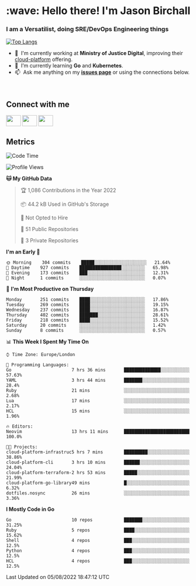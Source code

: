 <h1 align="left" id="jason-title">:wave: Hello there! I'm Jason Birchall</h1>
<h3 align="left">I am a Versatilist, doing SRE/DevOps Engineering things</h3>

[![Top Langs](https://github-readme-stats.vercel.app/api?username=jasonBirchall&show_icons=true&count_private=true&include_all_commits=true&theme=gruvbox)](https://github.com/anuraghazra/github-readme-stats)

- :office: &nbsp;I'm currently working at **Ministry of Justice Digital**, improving their [cloud-platform](https://github.com/ministryofjustice/cloud-platform) offering.
- :seedling: &nbsp;I’m currently learning **Go** and **Kubernetes**.
- :mailbox: &nbsp;Ask me anything on my **[issues page]** or using the connections below.


<br>

<h2>Connect with me</h2>
<p>
<a href="https://twitter.com/jsonBirchall" target="blank"><img align="center" src="https://cdn.jsdelivr.net/npm/simple-icons@3.0.1/icons/twitter.svg" alt="" height="30" width="40" /></a>
<a href="https://keybase.io/json0" target="blank"><img align="center" src="https://cdn.jsdelivr.net/npm/simple-icons@3.0.1/icons/keybase.svg" alt="" height="30" width="40" /></a>
<a href="https://www.reddit.com/user/kakorate" target="blank"><img align="center" src="https://cdn.jsdelivr.net/npm/simple-icons@3.0.1/icons/reddit.svg" alt="" height="30" width="40" /></a>
</p>

<h2>Metrics</h2>

<!--START_SECTION:waka-->
![Code Time](http://img.shields.io/badge/Code%20Time-0%20secs-blue)

![Profile Views](http://img.shields.io/badge/Profile%20Views-1-blue)

**🐱 My GitHub Data** 

> 🏆 1,086 Contributions in the Year 2022
 > 
> 📦 44.2 kB Used in GitHub's Storage 
 > 
> 🚫 Not Opted to Hire
 > 
> 📜 51 Public Repositories 
 > 
> 🔑 3 Private Repositories  
 > 
**I'm an Early 🐤** 

```text
🌞 Morning    304 commits    █████░░░░░░░░░░░░░░░░░░░░   21.64% 
🌆 Daytime    927 commits    ████████████████░░░░░░░░░   65.98% 
🌃 Evening    173 commits    ███░░░░░░░░░░░░░░░░░░░░░░   12.31% 
🌙 Night      1 commits      ░░░░░░░░░░░░░░░░░░░░░░░░░   0.07%

```
📅 **I'm Most Productive on Thursday** 

```text
Monday       251 commits    ████░░░░░░░░░░░░░░░░░░░░░   17.86% 
Tuesday      269 commits    ████░░░░░░░░░░░░░░░░░░░░░   19.15% 
Wednesday    237 commits    ████░░░░░░░░░░░░░░░░░░░░░   16.87% 
Thursday     402 commits    ███████░░░░░░░░░░░░░░░░░░   28.61% 
Friday       218 commits    ████░░░░░░░░░░░░░░░░░░░░░   15.52% 
Saturday     20 commits     ░░░░░░░░░░░░░░░░░░░░░░░░░   1.42% 
Sunday       8 commits      ░░░░░░░░░░░░░░░░░░░░░░░░░   0.57%

```


📊 **This Week I Spent My Time On** 

```text
⌚︎ Time Zone: Europe/London

💬 Programming Languages: 
Go                       7 hrs 36 mins       ██████████████░░░░░░░░░░░   57.63% 
YAML                     3 hrs 44 mins       ███████░░░░░░░░░░░░░░░░░░   28.4% 
Ruby                     21 mins             ░░░░░░░░░░░░░░░░░░░░░░░░░   2.68% 
Lua                      17 mins             ░░░░░░░░░░░░░░░░░░░░░░░░░   2.17% 
HCL                      15 mins             ░░░░░░░░░░░░░░░░░░░░░░░░░   1.96%

🔥 Editors: 
Neovim                   13 hrs 11 mins      █████████████████████████   100.0%

🐱‍💻 Projects: 
cloud-platform-infrastruc5 hrs 7 mins        █████████░░░░░░░░░░░░░░░░   38.86% 
cloud-platform-cli       3 hrs 10 mins       ██████░░░░░░░░░░░░░░░░░░░   24.04% 
cloud-platform-terraform-2 hrs 53 mins       █████░░░░░░░░░░░░░░░░░░░░   21.99% 
cloud-platform-go-library49 mins             █░░░░░░░░░░░░░░░░░░░░░░░░   6.32% 
dotfiles.nosync          26 mins             ░░░░░░░░░░░░░░░░░░░░░░░░░   3.36%

```

**I Mostly Code in Go** 

```text
Go                       10 repos            ███████░░░░░░░░░░░░░░░░░░   31.25% 
Ruby                     5 repos             ████░░░░░░░░░░░░░░░░░░░░░   15.62% 
Shell                    4 repos             ███░░░░░░░░░░░░░░░░░░░░░░   12.5% 
Python                   4 repos             ███░░░░░░░░░░░░░░░░░░░░░░   12.5% 
HCL                      4 repos             ███░░░░░░░░░░░░░░░░░░░░░░   12.5%

```



 Last Updated on 05/08/2022 18:47:12 UTC
<!--END_SECTION:waka-->

<!-- links -->

[issues page]: https://github.com/jasonBirchall/jasonBirchall/issues "jasonBirchall/issues"
